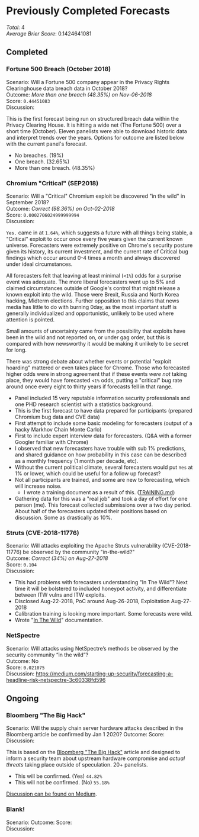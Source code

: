 # Previously Completed Forecasts
*Total*: 4  
*Average Brier Score*: 0.1424641081  

## Completed

### Fortune 500 Breach (October 2018)
Scenario: Will a Fortune 500 company appear in the Privacy Rights Clearinghouse data breach data in October 2018?    
Outcome: *More than one breach (48.35%) on Nov-06-2018*  
Score: `0.44451083`  
Discussion:  

This is the first forecast being run on structured breach data within the Privacy Clearing House. It is hitting a wide net (The Fortune 500) over a short time (October). Eleven panelists were able to download historic data and interpret trends over the years. Options for outcome are listed below with the current panel's forecast.

- No breaches. (19%)
- One breach. (32.65%)
- More than one breach. (48.35%)

### Chromium "Critical" (SEP2018)
Scenario: Will a "Critical" Chromium exploit be discovered "in the wild" in September 2018?  
Outcome: *Correct (98.36%) on Oct-02-2018*  
Score: `0.0002706024999999994`  
Discussion:  

`Yes.` came in at `1.64%`, which suggests a future with all things being stable, a "Critical" exploit to occur once every five years given the current known universe. Forecasters were extremely positive on Chrome's security posture given its history, its current investment, and the current rate of Critical bug findings which occur around 0-4 times a month and always discovered under ideal circumstances.

All forecasters felt that leaving at least minimal (`<1%`) odds for a surprise event was adequate. The more liberal forecasters went up to 5% and claimed circumstances outside of Google's control that might release a known exploit into the wild. Those were Brexit, Russia and North Korea hacking, Midterm elections. Further opposition to this claims that news media has little to do with burning 0day, as the most important stuff is generally individualized and opportunistic, unlikely to be used where attention is pointed.

Small amounts of uncertainty came from the possibility that exploits have been in the wild and not reported on, or under gag order, but this is compared with how newsworthy it would be making it unlikely to be secret for long.

There was strong debate about whether events or potential "exploit hoarding" mattered or even takes place for Chrome. Those who forecasted higher odds were in strong agreement that if these events _were not_ taking place, they would have forecasted `<1%` odds, putting a "critical" bug rate around once every eight to thirty years if forecasts fell in that range.

  - Panel included 15 very reputable information security professionals and one PHD research scientist with a statistics background.
  - This is the first forecast to have data prepared for participants (prepared Chromium bug data and CVE data)
  - First attempt to include some basic modeling for forecasters (output of a hacky Markhov Chain Monte Carlo)
  - First to include expert interview data for forecasters. (Q&A with a former Googler familiar with Chrome)
  - I observed that new forecasters have trouble with sub 1% predictions, and shared guidance on how probability in this case can be described as a monthly frequency (1 month per decade, etc).
  - Without the current political climate, several forecasters would put `Yes` at 1% or lower, which could be useful for a follow up forecast?
  - Not all participants are trained, and some are new to forecasting, which will increase noise.
    - I wrote a training document as a result of this. ([TRAINING.md](TRAINING.md))
  - Gathering data for this was a "real job" and took a day of effort for one person (me). This forecast collected submissions over a two day period. About half of the forecasters updated their positions based on discussion. Some as drastically as 10%.

### Struts (CVE-2018-11776)
Scenario: Will attacks exploiting the Apache Struts vulnerability (CVE-2018-11776) be observed by the community "in-the-wild?"  
Outcome: *Correct (34%) on Aug-27-2018*  
Score: `0.104`  
Discussion:  

  - This had problems with forecasters understanding "In The Wild"? Next time it will be bolstered to included honeypot activity, and differentiate between ITW vulns and ITW exploits.
  - Disclosed Aug-22-2018, PoC around Aug-26-2018, Exploitation Aug-27-2018
  - Calibration training is looking more important. Some forecasts were wild.
  - Wrote "[In The Wild](IN-THE-WILD.md)" documentation.

### NetSpectre
Scenario: Will attacks using NetSpectre’s methods be observed by the security community “in the wild”?  
Outcome: No  
Score: `0.021075`  
Discussion: https://medium.com/starting-up-security/forecasting-a-headline-risk-netspectre-3c60338fd596

## Ongoing

### Bloomberg "The Big Hack"
Scenario: Will the supply chain server hardware attacks described in the Bloomberg article be confirmed by Jan 1 2020?
Outcome:
Score:   
Discussion:  

This is based on the [Bloomberg "The Big Hack"](https://www.bloomberg.com/news/features/2018-10-04/the-big-hack-how-china-used-a-tiny-chip-to-infiltrate-america-s-top-companies) article and designed to inform a security team about upstream hardware compromise and _actual threats_ taking place outside of speculation. 20+ panelists.

- This will be confirmed. (Yes) `44.82%`
- This will not be confirmed. (No) `55.18%`

[Discussion can be found on Medium](https://medium.com/@magoo/forecasting-bloombergs-the-big-hack-16b41e0b182b).

### Blank!
Scenario:
Outcome:
Score:   
Discussion:  
